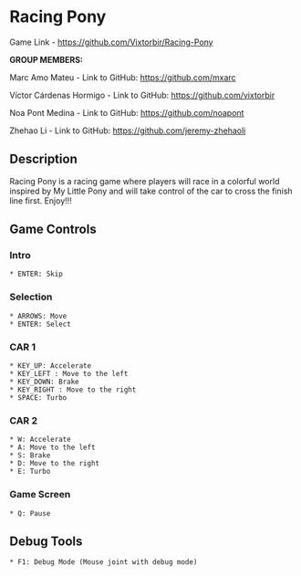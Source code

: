 # Racing Pony

Game Link - https://github.com/Vixtorbir/Racing-Pony

**GROUP MEMBERS:**

Marc Amo Mateu - Link to GitHub: https://github.com/mxarc

Víctor Cárdenas Hormigo - Link to GitHub: https://github.com/vixtorbir

Noa Pont Medina - Link to GitHub: https://github.com/noapont

Zhehao Li - Link to GitHub: https://github.com/jeremy-zhehaoli

## Description

Racing Pony is a racing game where players will race in a colorful world inspired by My Little Pony and will take control of the car to cross the finish line first. Enjoy!!!

## Game Controls
### Intro    
    * ENTER: Skip
### Selection
    * ARROWS: Move
    * ENTER: Select
### CAR 1
    * KEY_UP: Accelerate
    * KEY_LEFT : Move to the left
    * KEY_DOWN: Brake
    * KEY_RIGHT : Move to the right
    * SPACE: Turbo
### CAR 2
    * W: Accelerate
    * A: Move to the left
    * S: Brake
    * D: Move to the right
    * E: Turbo
### Game Screen
    * Q: Pause
## Debug Tools
    * F1: Debug Mode (Mouse joint with debug mode)
